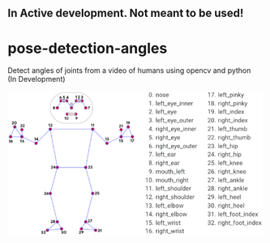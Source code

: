 ## In Active development. Not meant to be used!
# pose-detection-angles

Detect angles of joints from a video of humans using opencv and python      
(In Development)


![Pose Positions, and Names.](PoseNames.png "Pose Positions and names")
